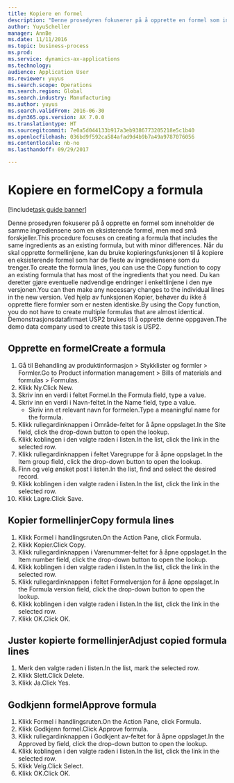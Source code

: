 ```yaml
--- 
title: Kopiere en formel
description: "Denne prosedyren fokuserer på å opprette en formel som inneholder de samme ingrediensene som en eksisterende formel, men med små forskjeller."
author: YuyuScheller
manager: AnnBe
ms.date: 11/11/2016
ms.topic: business-process
ms.prod: 
ms.service: dynamics-ax-applications
ms.technology: 
audience: Application User
ms.reviewer: yuyus
ms.search.scope: Operations
ms.search.region: Global
ms.search.industry: Manufacturing
ms.author: yuyus
ms.search.validFrom: 2016-06-30
ms.dyn365.ops.version: AX 7.0.0
ms.translationtype: HT
ms.sourcegitcommit: 7e0a5d044133b917a3eb9386773205218e5c1b40
ms.openlocfilehash: 036bd9f592ca584afad9d4b9b7a49a9787076056
ms.contentlocale: nb-no
ms.lasthandoff: 09/29/2017

---
```

# <a name="copy-a-formula"></a><span data-ttu-id="fa928-103">Kopiere en formel</span><span class="sxs-lookup"><span data-stu-id="fa928-103">Copy a formula</span></span>

[!include[task guide banner](../../includes/task-guide-banner.md)]

<span data-ttu-id="fa928-104">Denne prosedyren fokuserer på å opprette en formel som inneholder de samme ingrediensene som en eksisterende formel, men med små forskjeller.</span><span class="sxs-lookup"><span data-stu-id="fa928-104">This procedure focuses on creating a formula that includes the same ingredients as an existing formula, but with minor differences.</span></span> <span data-ttu-id="fa928-105">Når du skal opprette formellinjene, kan du bruke kopieringsfunksjonen til å kopiere en eksisterende formel som har de fleste av ingrediensene som du trenger.</span><span class="sxs-lookup"><span data-stu-id="fa928-105">To create the formula lines, you can use the Copy function to copy an existing formula that has most of the ingredients that you need.</span></span> <span data-ttu-id="fa928-106">Du kan deretter gjøre eventuelle nødvendige endringer i enkeltlinjene i den nye versjonen.</span><span class="sxs-lookup"><span data-stu-id="fa928-106">You can then make any necessary changes to the individual lines in the new version.</span></span> <span data-ttu-id="fa928-107">Ved hjelp av funksjonen Kopier, behøver du ikke å opprette flere formler som er nesten identiske.</span><span class="sxs-lookup"><span data-stu-id="fa928-107">By using the Copy function, you do not have to create multiple formulas that are almost identical.</span></span> <span data-ttu-id="fa928-108">Demonstrasjonsdatafirmaet USP2 brukes til å opprette denne oppgaven.</span><span class="sxs-lookup"><span data-stu-id="fa928-108">The demo data company used to create this task is USP2.</span></span>


## <a name="create-a-formula"></a><span data-ttu-id="fa928-109">Opprette en formel</span><span class="sxs-lookup"><span data-stu-id="fa928-109">Create a formula</span></span>
1. <span data-ttu-id="fa928-110">Gå til Behandling av produktinformasjon > Stykklister og formler > Formler.</span><span class="sxs-lookup"><span data-stu-id="fa928-110">Go to Product information management > Bills of materials and formulas > Formulas.</span></span>
2. <span data-ttu-id="fa928-111">Klikk Ny.</span><span class="sxs-lookup"><span data-stu-id="fa928-111">Click New.</span></span>
3. <span data-ttu-id="fa928-112">Skriv inn en verdi i feltet Formel.</span><span class="sxs-lookup"><span data-stu-id="fa928-112">In the Formula field, type a value.</span></span>
4. <span data-ttu-id="fa928-113">Skriv inn en verdi i Navn-feltet.</span><span class="sxs-lookup"><span data-stu-id="fa928-113">In the Name field, type a value.</span></span>
    * <span data-ttu-id="fa928-114">Skriv inn et relevant navn for formelen.</span><span class="sxs-lookup"><span data-stu-id="fa928-114">Type a meaningful name for the formula.</span></span>  
5. <span data-ttu-id="fa928-115">Klikk rullegardinknappen i Område-feltet for å åpne oppslaget.</span><span class="sxs-lookup"><span data-stu-id="fa928-115">In the Site field, click the drop-down button to open the lookup.</span></span>
6. <span data-ttu-id="fa928-116">Klikk koblingen i den valgte raden i listen.</span><span class="sxs-lookup"><span data-stu-id="fa928-116">In the list, click the link in the selected row.</span></span>
7. <span data-ttu-id="fa928-117">Klikk rullegardinknappen i feltet Varegruppe for å åpne oppslaget.</span><span class="sxs-lookup"><span data-stu-id="fa928-117">In the Item group field, click the drop-down button to open the lookup.</span></span>
8. <span data-ttu-id="fa928-118">Finn og velg ønsket post i listen.</span><span class="sxs-lookup"><span data-stu-id="fa928-118">In the list, find and select the desired record.</span></span>
9. <span data-ttu-id="fa928-119">Klikk koblingen i den valgte raden i listen.</span><span class="sxs-lookup"><span data-stu-id="fa928-119">In the list, click the link in the selected row.</span></span>
10. <span data-ttu-id="fa928-120">Klikk Lagre.</span><span class="sxs-lookup"><span data-stu-id="fa928-120">Click Save.</span></span>

## <a name="copy-formula-lines"></a><span data-ttu-id="fa928-121">Kopier formellinjer</span><span class="sxs-lookup"><span data-stu-id="fa928-121">Copy formula lines</span></span>
1. <span data-ttu-id="fa928-122">Klikk Formel i handlingsruten.</span><span class="sxs-lookup"><span data-stu-id="fa928-122">On the Action Pane, click Formula.</span></span>
2. <span data-ttu-id="fa928-123">Klikk Kopier.</span><span class="sxs-lookup"><span data-stu-id="fa928-123">Click Copy.</span></span>
3. <span data-ttu-id="fa928-124">Klikk rullegardinknappen i Varenummer-feltet for å åpne oppslaget.</span><span class="sxs-lookup"><span data-stu-id="fa928-124">In the Item number field, click the drop-down button to open the lookup.</span></span>
4. <span data-ttu-id="fa928-125">Klikk koblingen i den valgte raden i listen.</span><span class="sxs-lookup"><span data-stu-id="fa928-125">In the list, click the link in the selected row.</span></span>
5. <span data-ttu-id="fa928-126">Klikk rullegardinknappen i feltet Formelversjon for å åpne oppslaget.</span><span class="sxs-lookup"><span data-stu-id="fa928-126">In the Formula version field, click the drop-down button to open the lookup.</span></span>
6. <span data-ttu-id="fa928-127">Klikk koblingen i den valgte raden i listen.</span><span class="sxs-lookup"><span data-stu-id="fa928-127">In the list, click the link in the selected row.</span></span>
7. <span data-ttu-id="fa928-128">Klikk OK.</span><span class="sxs-lookup"><span data-stu-id="fa928-128">Click OK.</span></span>

## <a name="adjust-copied-formula-lines"></a><span data-ttu-id="fa928-129">Juster kopierte formellinjer</span><span class="sxs-lookup"><span data-stu-id="fa928-129">Adjust copied formula lines</span></span>
1. <span data-ttu-id="fa928-130">Merk den valgte raden i listen.</span><span class="sxs-lookup"><span data-stu-id="fa928-130">In the list, mark the selected row.</span></span>
2. <span data-ttu-id="fa928-131">Klikk Slett.</span><span class="sxs-lookup"><span data-stu-id="fa928-131">Click Delete.</span></span>
3. <span data-ttu-id="fa928-132">Klikk Ja.</span><span class="sxs-lookup"><span data-stu-id="fa928-132">Click Yes.</span></span>

## <a name="approve-formula"></a><span data-ttu-id="fa928-133">Godkjenn formel</span><span class="sxs-lookup"><span data-stu-id="fa928-133">Approve formula</span></span>
1. <span data-ttu-id="fa928-134">Klikk Formel i handlingsruten.</span><span class="sxs-lookup"><span data-stu-id="fa928-134">On the Action Pane, click Formula.</span></span>
2. <span data-ttu-id="fa928-135">Klikk Godkjenn formel.</span><span class="sxs-lookup"><span data-stu-id="fa928-135">Click Approve formula.</span></span>
3. <span data-ttu-id="fa928-136">Klikk rullegardinknappen i Godkjent av-feltet for å åpne oppslaget.</span><span class="sxs-lookup"><span data-stu-id="fa928-136">In the Approved by field, click the drop-down button to open the lookup.</span></span>
4. <span data-ttu-id="fa928-137">Klikk koblingen i den valgte raden i listen.</span><span class="sxs-lookup"><span data-stu-id="fa928-137">In the list, click the link in the selected row.</span></span>
5. <span data-ttu-id="fa928-138">Klikk Velg.</span><span class="sxs-lookup"><span data-stu-id="fa928-138">Click Select.</span></span>
6. <span data-ttu-id="fa928-139">Klikk OK.</span><span class="sxs-lookup"><span data-stu-id="fa928-139">Click OK.</span></span>


